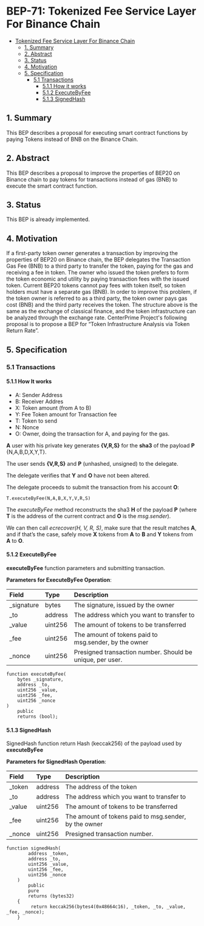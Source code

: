 
# BEP-71: Tokenized Fee Service Layer For Binance Chain

- [Tokenized Fee Service Layer For Binance Chain](#bep-71-smart-contract-execution-fee)
  - [1. Summary](#1-summary)
  - [2. Abstract](#2-abstract)
  - [3. Status](#3-status)
  - [4. Motivation](#4-motivation)
  - [5. Specification](#5-specification)
    - [5.1 Transactions](#51-transactions)
      - [5.1.1 How it works](#511-confirmation_transaction)
      - [5.1.2 ExecuteByFee](#512-get_transaction)
      - [5.1.3 SignedHash](#513-submit_transaction)
 

## 1.  Summary

This BEP describes a proposal for executing smart contract functions by paying Tokens instead of BNB on the Binance Chain.

## 2.  Abstract

This BEP describes a proposal to improve the properties of BEP20 on Binance chain to pay tokens for transactions instead of gas (BNB) to execute the smart contract function.

## 3.  Status

This BEP is already implemented.

## 4.  Motivation

If a first-party token owner generates a transaction by improving the properties of BEP20 on Binance chain, the BEP delegates the Transaction Gas Fee (BNB) to a third party to transfer the token, paying for the gas and receiving a fee in token.
The owner who issued the token prefers to form the token economic and utility by paying transaction fees with the issued token. Current BEP20 tokens cannot pay fees with token itself, so token holders must have a separate gas (BNB). In order to improve this problem, if the token owner is referred to as a third party, the token owner pays gas cost (BNB) and the third party receives the token.
The structure above is the same as the exchange of classical finance, and the token infrastructure can be analyzed through the exchange rate.
CenterPrime Project's following proposal is to propose a BEP for “Token Infrastructure Analysis via Token Return Rate”.

## 5.  Specification

###  5.1 Transactions

#### 5.1.1 How It works

-   A: Sender Address
-   B: Receiver Addres
-   X: Token amount (from A to B)
-   Y: Fee Token amount for Transaction fee
-   T: Token to send
-   N: Nonce
-   O: Owner, doing the transaction for A, and paying for the gas.

**A** user with his private key generates  **{V,R,S}**  for the  **sha3**  of the payload  **P**  {N,A,B,D,X,Y,T}.

The user sends  **{V,R,S}**  and  **P**  (unhashed, unsigned) to the delegate.

The delegate verifies that  **Y**  and  **O**  have not been altered.

The delegate proceeds to submit the transaction from his account  **O**:

```
T.executeByFee(N,A,B,X,Y,V,R,S)

```

The  _executeByFee_  method reconstructs the sha3  **H**  of the payload  **P**  (where  **T**  is the address of the current contract and  **O**  is the  _msg.sender_).

We can then call  _ecrecover(H, V, R, S)_, make sure that the result matches  **A**, and if that’s the case, safely move  **X**  tokens from  **A**  to  **B**  and  **Y**  tokens from  **A**  to  **O**.

#### 5.1.2 ExecuteByFee

**executeByFee**  function parameters and submitting transaction.

**Parameters for ExecuteByFee Operation**:

| **Field**    | **Type** | **Description**                                              |
| :------------ | :-------- | :------------------------------------------------------------ |
| _signature   | bytes  | The signature, issued by the owner |
| _to   | address  | The address which you want to transfer to |
| _value   | uint256  | The amount of tokens to be transferred |
| _fee   | uint256  | The amount of tokens paid to msg.sender, by the owner |
| _nonce   | uint256  | Presigned transaction number. Should be unique, per user. |

```
function executeByFee(
    bytes _signature,
    address _to,
    uint256 _value,
    uint256 _fee,
    uint256 _nonce
)
    public
    returns (bool);
```

#### 5.1.3 SignedHash

SignedHash function return Hash (keccak256) of the payload used by **executeByFee**

**Parameters for SignedHash Operation**:

| **Field**    | **Type** | **Description**                                              |
| :------------ | :-------- | :------------------------------------------------------------ |
| _token   | address  | The address of the token |
| _to   | address  | The address which you want to transfer to |
| _value   | uint256  | The amount of tokens to be transferred |
| _fee   | uint256  | The amount of tokens paid to msg.sender, by the owner |
| _nonce   | uint256  | Presigned transaction number. |

```
function signedHash(
        address _token,
        address _to,
        uint256 _value,
        uint256 _fee,
        uint256 _nonce
    )
        public
        pure
        returns (bytes32)
    {
         return keccak256(bytes4(0x48664c16), _token, _to, _value, _fee, _nonce);
    }
```